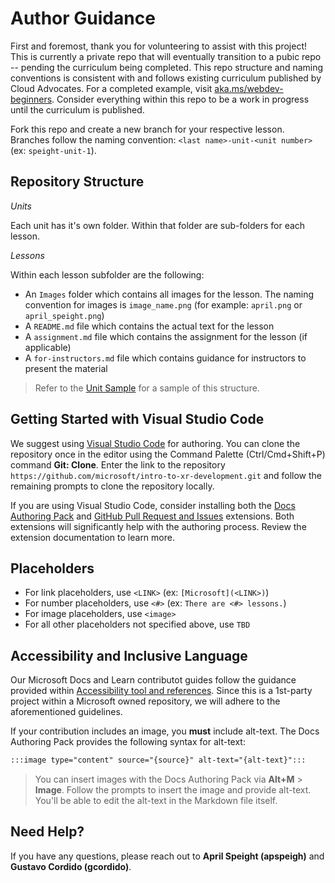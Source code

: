 # Author Guidance

First and foremost, thank you for volunteering to assist with this project! This is currently a private repo that will eventually transition to a pubic repo -- pending the curriculum being completed. This repo structure and naming conventions is consistent with and follows existing curriculum published by Cloud Advocates. For a completed example, visit [aka.ms/webdev-beginners](https://aka.ms/webdev-beginners). Consider everything within this repo to be a work in progress until the curriculum is published.

Fork this repo and create a new branch for your respective lesson. Branches follow the naming convention: `<last name>-unit-<unit number>` (ex: `speight-unit-1`).

## Repository Structure

*Units*

Each unit has it's own folder. Within that folder are sub-folders for each lesson. 

*Lessons*

Within each lesson subfolder are the following:

- An `Images` folder which contains all images for the lesson. The naming convention for images is `image_name.png` (for example: `april.png` or `april_speight.png`)
- A `README.md` file which contains the actual text for the lesson
- A `assignment.md` file which contains the assignment for the lesson (if applicable)
- A `for-instructors.md` file which contains guidance for instructors to present the material

> Refer to the [Unit Sample](/Unit-Sample) for a sample of this structure.

## Getting Started with Visual Studio Code

We suggest using [Visual Studio Code](https://code.visualstudio.com) for authoring. You can clone the repository once in the editor using the Command Palette (Ctrl/Cmd+Shift+P) command **Git: Clone**. Enter the link to the repository `https://github.com/microsoft/intro-to-xr-development.git` and follow the remaining prompts to clone the repository locally.

If you are using Visual Studio Code, consider installing both the [Docs Authoring Pack](https://marketplace.visualstudio.com/items?itemName=docsmsft.docs-authoring-pack) and [GitHub  Pull Request and Issues](https://marketplace.visualstudio.com/items?itemName=GitHub.vscode-pull-request-github) extensions. Both extensions will significantly help with the authoring process. Review the extension documentation to learn more.

## Placeholders

- For link placeholders, use `<LINK>` (ex: `[Microsoft](<LINK>)`)
- For number placeholders, use `<#>` (ex: `There are <#> lessons.`)
- For image placeholders, use ``<image>``
- For all other placeholders not specified above, use `TBD`

## Accessibility and Inclusive Language

Our Microsoft Docs and Learn contributot guides follow the guidance provided within [Accessibility tool and references](https://review.docs.microsoft.com/en-us/help/contribute/contribute-accessibility-guidelines?branch=main). Since this is a 1st-party project within a Microsoft owned repository, we will adhere to the aforementioned guidelines.

If your contribution includes an image, you **must** include alt-text. The Docs Authoring Pack provides the following syntax for alt-text:

```markdown
:::image type="content" source="{source}" alt-text="{alt-text}":::
```

> You can insert images with the Docs Authoring Pack via **Alt+M** > **Image**. Follow the prompts to insert the image and provide alt-text. You'll be able to edit the alt-text in the Markdown file itself.

## Need Help?

If you have any questions, please reach out to **April Speight (apspeigh)** and **Gustavo Cordido (gcordido)**.
